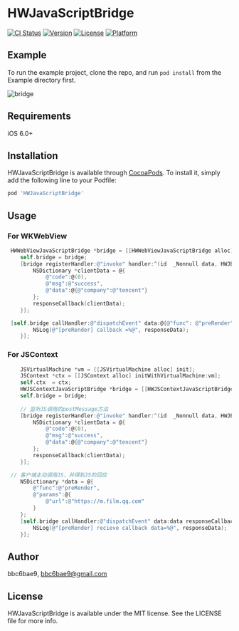 # HWJavaScriptBridge

[![CI Status](https://img.shields.io/travis/bbc6bae9/HWJavaScriptBridge.svg?style=flat)](https://travis-ci.org/bbc6bae9/HWJavaScriptBridge)
[![Version](https://img.shields.io/cocoapods/v/HWJavaScriptBridge.svg?style=flat)](https://cocoapods.org/pods/HWJavaScriptBridge)
[![License](https://img.shields.io/cocoapods/l/HWJavaScriptBridge.svg?style=flat)](https://cocoapods.org/pods/HWJavaScriptBridge)
[![Platform](https://img.shields.io/cocoapods/p/HWJavaScriptBridge.svg?style=flat)](https://cocoapods.org/pods/HWJavaScriptBridge)

## Example

To run the example project, clone the repo, and run `pod install` from the Example directory first.

![bridge](./bridge.png)

## Requirements

iOS 6.0+

## Installation

HWJavaScriptBridge is available through [CocoaPods](https://cocoapods.org). To install
it, simply add the following line to your Podfile:

```ruby
pod 'HWJavaScriptBridge'
```

## Usage

### For  WKWebView
```objective-c
 HWWebViewJavaScriptBridge *bridge = [[HWWebViewJavaScriptBridge alloc] initWithWebView:self.webView];
    self.bridge = bridge;
    [bridge registerHandler:@"invoke" handler:^(id  _Nonnull data, HWJBResponseCallback  _Nonnull responseCallback) {
        NSDictionary *clientData = @{
            @"code":@(0),
            @"msg":@"success",
            @"data":@{@"company":@"tencent"}
        };
        responseCallback(clientData);
    }];
```
```objective-c
 [self.bridge callHandler:@"dispatchEvent" data:@{@"func": @"preRender"} responseCallback:^(id  _Nonnull responseData) {
        NSLog(@"[preRender] callback =%@", responseData);
    }];
```
### For  JSContext

```objective-c
    JSVirtualMachine *vm = [[JSVirtualMachine alloc] init];
    JSContext *ctx = [[JSContext alloc] initWithVirtualMachine:vm];
    self.ctx  = ctx;
    HWJSContextJavaScriptBridge *bridge = [[HWJSContextJavaScriptBridge alloc] initWithJSContext:ctx];
    self.bridge = bridge;
    
    // 监听JS调用的postMessage方法
    [bridge registerHandler:@"invoke" handler:^(id  _Nonnull data, HWJBResponseCallback  _Nonnull responseCallback) {
        NSDictionary *clientData = @{
            @"code":@(0),
            @"msg":@"success",
            @"data":@{@"company":@"tencent"}
        };
        responseCallback(clientData);
    }];
```

```objective-c
 // 客户端主动调用JS，并得到JS的回应
    NSDictionary *data = @{
        @"func":@"preRender",
        @"params":@{
            @"url":@"https://m.film.qq.com"
        }
    };
    [self.bridge callHandler:@"dispatchEvent" data:data responseCallback:^(id responseData) {
        NSLog(@"[preRender] recieve callback data=%@", responseData);
    }];
```



## Author

bbc6bae9, bbc6bae9@gmail.com

## License

HWJavaScriptBridge is available under the MIT license. See the LICENSE file for more info.
